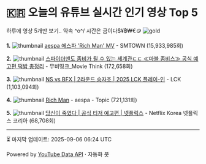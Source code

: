# 🇰🇷 오늘의 유튜브 실시간 인기 영상 Top 5

하루에 영상 5개만 보기.. 약속 \^o^/ 
시간은 금이다$¥฿₩€🪙
![gold](https://media.tenor.com/your-gif-id.gif)


**1.** ![thumbnail](https://i.ytimg.com/vi/5oQVTnq-UKk/default.jpg)
[aespa 에스파 'Rich Man' MV](https://youtube.com/watch?v=5oQVTnq-UKk) - SMTOWN (15,933,985회)

**2.** ![thumbnail](https://i.ytimg.com/vi/2nSv7Y_f9uc/default.jpg)
[스파이더맨도 좀비가 될 수 있는 세계관ㄷㄷ ≪마블 좀비스≫ 공식 예고편 떡밥 총정리](https://youtube.com/watch?v=2nSv7Y_f9uc) - 무비띵크_Movie Think (172,658회)

**3.** ![thumbnail](https://i.ytimg.com/vi/e2BqqTzznx8/default.jpg)
[NS vs BFX | 2라운드 승자조 | 2025 LCK 플레이-인](https://youtube.com/watch?v=e2BqqTzznx8) - LCK (1,103,094회)

**4.** ![thumbnail](https://i.ytimg.com/vi/WAQ5_7YFAVo/default.jpg)
[Rich Man](https://youtube.com/watch?v=WAQ5_7YFAVo) - aespa - Topic (721,131회)

**5.** ![thumbnail](https://i.ytimg.com/vi/rcUaOEu1fmQ/default.jpg)
[당신이 죽였다 | 공식 티저 예고편 | 넷플릭스](https://youtube.com/watch?v=rcUaOEu1fmQ) - Netflix Korea 넷플릭스 코리아 (68,708회)


---
⏳ 마지막 업데이트: 2025-09-06 06:24 UTC

Powered by [YouTube Data API](https://developers.google.com/youtube/v3/docs/videos/list) · 자동화 봇